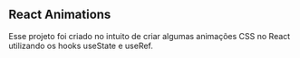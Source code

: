 ## React Animations

Esse projeto foi criado no intuito de criar algumas animações CSS no React utilizando os hooks useState e useRef.